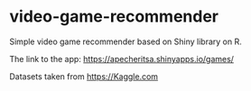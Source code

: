 # video-game-recommender
Simple video game recommender based on Shiny library on R.

The link to the app: 
https://apecheritsa.shinyapps.io/games/

Datasets taken from https://Kaggle.com

